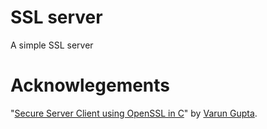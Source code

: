 # SSL server

A simple SSL server

# Acknowlegements
"[Secure Server Client using OpenSSL in C](http://simplestcodings.blogspot.com/2010/08/secure-server-client-using-openssl-in-c.html)"
by [Varun Gupta](http://simplestcodings.blogspot.com/p/about-me.html).
